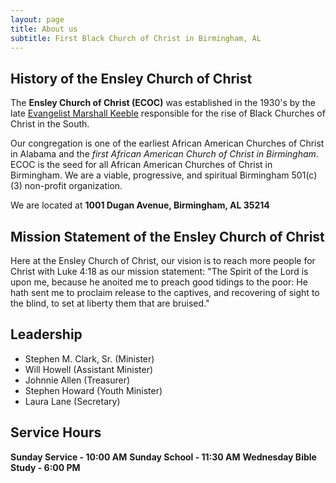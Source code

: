 ```yaml
---
layout: page
title: About us
subtitle: First Black Church of Christ in Birmingham, AL
---
```


## History of the Ensley Church of Christ
The **Ensley Church of Christ (ECOC)** was established in the 1930's by the late [Evangelist Marshall Keeble](https://www.jacksonst.org/marshall-keeble/) responsible for the rise of Black Churches of Christ in the South. 

Our congregation is one of the earliest African American Churches of Christ in Alabama and the *first African American Church of Christ in Birmingham*. ECOC is the seed for all African American Churches of Christ in Birmingham. We are a viable, progressive, and spiritual Birmingham 501(c)(3) non-profit organization. 

We are located at **1001 Dugan Avenue, Birmingham, AL 35214**


## Mission Statement of the Ensley Church of Christ
Here at the Ensley Church of Christ, our vision is to reach more people for Christ with Luke 4:18 as our mission statement: 
"The Spirit of the Lord is upon me, because he anoited me to preach good tidings to the poor: He hath sent me to proclaim release to the captives, and recovering of sight to the blind, to set at liberty them that are bruised."

## Leadership

- Stephen M. Clark, Sr. (Minister)
- Will Howell (Assistant Minister)
- Johnnie Allen (Treasurer)
- Stephen Howard (Youth Minister)
- Laura Lane (Secretary)

## Service Hours

**Sunday Service - 10:00 AM**
**Sunday School - 11:30 AM**
**Wednesday Bible Study - 6:00 PM**